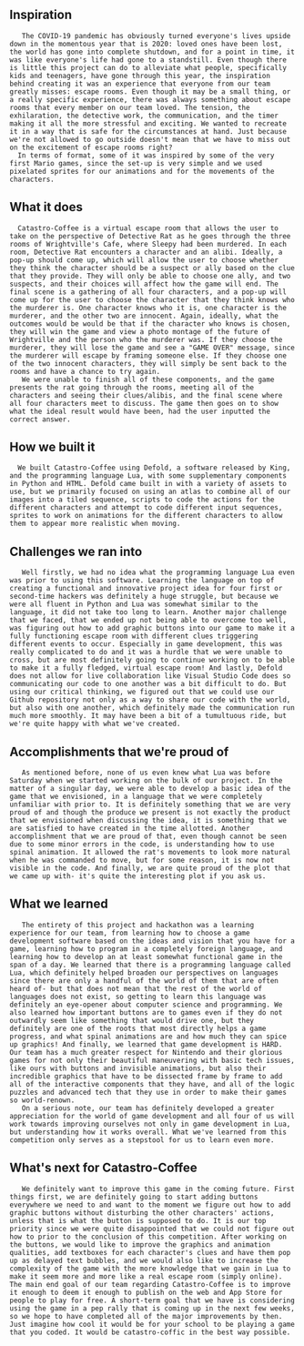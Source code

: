 ## Inspiration
       The COVID-19 pandemic has obviously turned everyone's lives upside down in the momentous year that is 2020: loved ones have been lost, the world has gone into complete shutdown, and for a point in time, it was like everyone's life had gone to a standstill. Even though there is little this project can do to alleviate what people, specifically kids and teenagers, have gone through this year, the inspiration behind creating it was an experience that everyone from our team greatly misses: escape rooms. Even though it may be a small thing, or a really specific experience, there was always something about escape rooms that every member on our team loved. The tension, the exhilaration, the detective work, the communication, and the timer making it all the more stressful and exciting. We wanted to recreate it in a way that is safe for the circumstances at hand. Just because we're not allowed to go outside doesn't mean that we have to miss out on the excitement of escape rooms right?
      In terms of format, some of it was inspired by some of the very first Mario games, since the set-up is very simple and we used pixelated sprites for our animations and for the movements of the characters.

## What it does
      Catastro-Coffee is a virtual escape room that allows the user to take on the perspective of Detective Rat as he goes through the three rooms of Wrightville's Cafe, where Sleepy had been murdered. In each room, Detective Rat encounters a character and an alibi. Ideally, a pop-up should come up, which will allow the user to choose whether they think the character should be a suspect or ally based on the clue that they provide. They will only be able to choose one ally, and two suspects, and their choices will affect how the game will end. The final scene is a gathering of all four characters, and a pop-up will come up for the user to choose the character that they think knows who the murderer is. One character knows who it is, one character is the murderer, and the other two are innocent. Again, ideally, what the outcomes would be would be that if the character who knows is chosen, they will win the game and view a photo montage of the future of Wrightville and the person who the murderer was. If they choose the murderer, they will lose the game and see a "GAME OVER" message, since the murderer will escape by framing someone else. If they choose one of the two innocent characters, they will simply be sent back to the rooms and have a chance to try again. 
       We were unable to finish all of these components, and the game presents the rat going through the rooms, meeting all of the characters and seeing their clues/alibis, and the final scene where all four characters meet to discuss. The game then goes on to show what the ideal result would have been, had the user inputted the correct answer.
## How we built it
      We built Catastro-Coffee using Defold, a software released by King, and the programming language Lua, with some supplementary components in Python and HTML. Defold came built in with a variety of assets to use, but we primarily focused on using an atlas to combine all of our images into a tiled sequence, scripts to code the actions for the different characters and attempt to code different input sequences, sprites to work on animations for the different characters to allow them to appear more realistic when moving. 

## Challenges we ran into
       Well firstly, we had no idea what the programming language Lua even was prior to using this software. Learning the language on top of creating a functional and innovative project idea for four first or second-time hackers was definitely a huge struggle, but because we were all fluent in Python and Lua was somewhat similar to the language, it did not take too long to learn. Another major challenge that we faced, that we ended up not being able to overcome too well, was figuring out how to add graphic buttons into our game to make it a fully functioning escape room with different clues triggering different events to occur. Especially in game development, this was really complicated to do and it was a hurdle that we were unable to cross, but are most definitely going to continue working on to be able to make it a fully fledged, virtual escape room! And lastly, Defold does not allow for live collaboration like Visual Studio Code does so communicating our code to one another was a bit difficult to do. But using our critical thinking, we figured out that we could use our Github repository not only as a way to share our code with the world, but also with one another, which definitely made the communication run much more smoothly. It may have been a bit of a tumultuous ride, but we're quite happy with what we've created.

## Accomplishments that we're proud of
       As mentioned before, none of us even knew what Lua was before Saturday when we started working on the bulk of our project. In the matter of a singular day, we were able to develop a basic idea of the game that we envisioned, in a language that we were completely unfamiliar with prior to. It is definitely something that we are very proud of and though the produce we present is not exactly the product that we envisioned when discussing the idea, it is something that we are satisfied to have created in the time allotted. Another accomplishment that we are proud of that, even though cannot be seen due to some minor errors in the code, is understanding how to use spinal animation. It allowed the rat's movements to look more natural when he was commanded to move, but for some reason, it is now not visible in the code. And finally, we are quite proud of the plot that we came up with- it's quite the interesting plot if you ask us.

## What we learned
       The entirety of this project and hackathon was a learning experience for our team, from learning how to choose a game development software based on the ideas and vision that you have for a game, learning how to program in a completely foreign language, and learning how to develop an at least somewhat functional game in the span of a day. We learned that there is a programming language called Lua, which definitely helped broaden our perspectives on languages since there are only a handful of the world of them that are often heard of- but that does not mean that the rest of the world of languages does not exist, so getting to learn this language was definitely an eye-opener about computer science and programming. We also learned how important buttons are to games even if they do not outwardly seem like something that would drive one, but they definitely are one of the roots that most directly helps a game progress, and what spinal animations are and how much they can spice up graphics! And finally, we learned that game development is HARD. Our team has a much greater respect for Nintendo and their glorious games for not only their beautiful maneuvering with basic tech issues, like ours with buttons and invisible animations, but also their incredible graphics that have to be dissected frame by frame to add all of the interactive components that they have, and all of the logic puzzles and advanced tech that they use in order to make their games so world-renown.
       On a serious note, our team has definitely developed a greater appreciation for the world of game development and all four of us will work towards improving ourselves not only in game development in Lua, but understanding how it works overall. What we've learned from this competition only serves as a stepstool for us to learn even more.

## What's next for Catastro-Coffee
       We definitely want to improve this game in the coming future. First things first, we are definitely going to start adding buttons everywhere we need to and want to the moment we figure out how to add graphic buttons without disturbing the other characters' actions, unless that is what the button is supposed to do. It is our top priority since we were quite disappointed that we could not figure out how to prior to the conclusion of this competition. After working on the buttons, we would like to improve the graphics and animation qualities, add textboxes for each character's clues and have them pop up as delayed text bubbles, and we would also like to increase the complexity of the game with the more knowledge that we gain in Lua to make it seem more and more like a real escape room (simply online). The main end goal of our team regarding Catastro-Coffee is to improve it enough to deem it enough to publish on the web and App Store for people to play for free. A short-term goal that we have is considering using the game in a pep rally that is coming up in the next few weeks, so we hope to have completed all of the major improvements by then. Just imagine how cool it would be for your school to be playing a game that you coded. It would be catastro-coffic in the best way possible.
